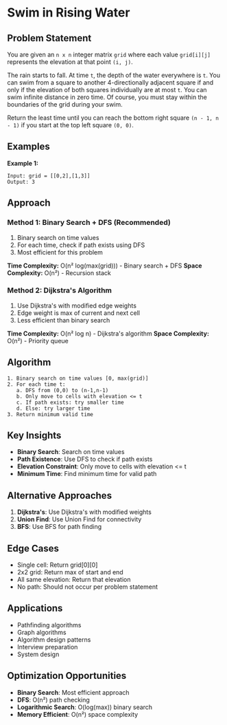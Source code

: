 # Swim in Rising Water

## Problem Statement

You are given an `n x n` integer matrix `grid` where each value `grid[i][j]` represents the elevation at that point `(i, j)`.

The rain starts to fall. At time `t`, the depth of the water everywhere is `t`. You can swim from a square to another 4-directionally adjacent square if and only if the elevation of both squares individually are at most `t`. You can swim infinite distance in zero time. Of course, you must stay within the boundaries of the grid during your swim.

Return the least time until you can reach the bottom right square `(n - 1, n - 1)` if you start at the top left square `(0, 0)`.

## Examples

**Example 1:**
```
Input: grid = [[0,2],[1,3]]
Output: 3
```

## Approach

### Method 1: Binary Search + DFS (Recommended)
1. Binary search on time values
2. For each time, check if path exists using DFS
3. Most efficient for this problem

**Time Complexity:** O(n² log(max(grid))) - Binary search + DFS
**Space Complexity:** O(n²) - Recursion stack

### Method 2: Dijkstra's Algorithm
1. Use Dijkstra's with modified edge weights
2. Edge weight is max of current and next cell
3. Less efficient than binary search

**Time Complexity:** O(n² log n) - Dijkstra's algorithm
**Space Complexity:** O(n²) - Priority queue

## Algorithm

```
1. Binary search on time values [0, max(grid)]
2. For each time t:
   a. DFS from (0,0) to (n-1,n-1)
   b. Only move to cells with elevation <= t
   c. If path exists: try smaller time
   d. Else: try larger time
3. Return minimum valid time
```

## Key Insights

- **Binary Search**: Search on time values
- **Path Existence**: Use DFS to check if path exists
- **Elevation Constraint**: Only move to cells with elevation <= t
- **Minimum Time**: Find minimum time for valid path

## Alternative Approaches

1. **Dijkstra's**: Use Dijkstra's with modified weights
2. **Union Find**: Use Union Find for connectivity
3. **BFS**: Use BFS for path finding

## Edge Cases

- Single cell: Return grid[0][0]
- 2x2 grid: Return max of start and end
- All same elevation: Return that elevation
- No path: Should not occur per problem statement

## Applications

- Pathfinding algorithms
- Graph algorithms
- Algorithm design patterns
- Interview preparation
- System design

## Optimization Opportunities

- **Binary Search**: Most efficient approach
- **DFS**: O(n²) path checking
- **Logarithmic Search**: O(log(max)) binary search
- **Memory Efficient**: O(n²) space complexity
